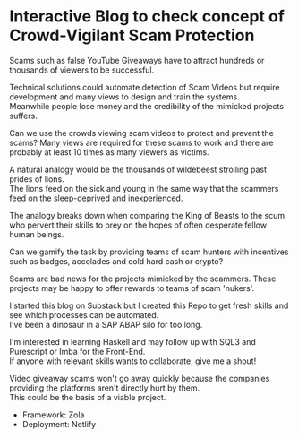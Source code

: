 # Interactive Blog to check concept of Crowd-Vigilant Scam Protection

 Scams such as false YouTube Giveaways have to attract hundreds or thousands of viewers to be successful.

 Technical solutions could automate detection of Scam Videos but require development and many views to design and train the systems.  
 Meanwhile people lose money and the credibility of the mimicked projects suffers.

 Can we use the crowds viewing scam videos to protect and prevent the scams? 
 Many views are required for these scams to work and there are probably at least 10 times as many viewers as victims. 

 A natural analogy would be the thousands of wildebeest strolling past prides of lions.  
 The lions feed on the sick and young in the same way that the scammers feed on the sleep-deprived and inexperienced.

 The analogy breaks down when comparing the King of Beasts to the scum who pervert their skills to prey on the hopes of often desperate fellow human beings.

 Can we gamify the task by providing teams of scam hunters with incentives such as badges, accolades and cold hard cash or crypto?

 Scams are bad news for the projects mimicked by the scammers. These projects may be happy to offer rewards to teams of scam 'nukers'.
 
 I started this blog on Substack but I created this Repo to get fresh skills and see which processes can be automated.  
 I've been a dinosaur in a SAP ABAP silo for too long. 

 I'm interested in learning Haskell and may follow up with SQL3 and Purescript or Imba for the Front-End.  
 If anyone with relevant skills wants to collaborate, give me a shout!

 Video giveaway scams won't go away quickly because the companies providing the platforms aren't directly hurt by them.  
 This could be the basis of a viable project.  

- Framework: Zola
- Deployment: Netlify

